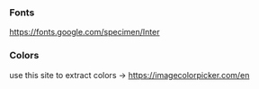 ### Fonts

https://fonts.google.com/specimen/Inter

### Colors

use this site to extract colors -> https://imagecolorpicker.com/en
